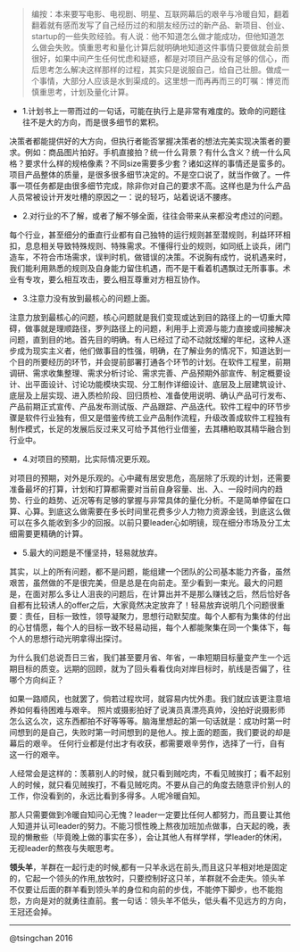 > 编按：本来要写电影、电视剧、明星、互联网幕后的艰辛与冷暖自知，翻着翻着就有感而发写了自己经历过的和朋友经历过的新产品、新项目、创业、startup的一些失败经验。有人说：他不知道怎么做才能成功，但他知道怎么做会失败。慎重思考和量化计算后就明确地知道这件事情只要做就会前景很好，如果中间产生任何忧虑和疑惑，都是对项目产品没有足够的信心，而后思考怎么解决这样那样的过程，其实只是说服自己，给自己壮胆。做成一个事情，大部分人应该是水到渠成的。这里想一而再再而三的叮嘱：博览而慎重思考，计划及量化计算。


- 1.计划书上一带而过的一句话，可能在执行上是非常有难度的。致命的问题往往不是大的方向，而是很多细节的累积。

决策者都能提供好的大方向，但执行者能否掌握决策者的想法完美实现决策者的要求。例如：商品图片拍好。手机直接拍？统一什么背景？有什么含义？统一什么风格？要求什么样的规格像素？不同size需要多少套？诸如这样的事情还是蛮多的。项目产品整体的质量，是很多很多细节决定的。不是空口说了，就当作做了。一件事一项任务都是由很多细节完成，除非你对自己的要求不高。这样也是为什么产品人员常被设计开发吐槽的原因之一：说的轻巧，站着说话不腰疼。

- 2.对行业的不了解，或者了解不够全面，往往会带来从来都没考虑过的问题。

每个行业，甚至细分的垂直行业都有自己独特的运行规则甚至潜规则，利益环环相扣，息息相关导致特殊规则、特殊需求。不懂得行业的规则，如同纸上谈兵，闭门造车，不符合市场需求，误判时机，做错误的决策。不说胸有成竹，说机遇来时，我们能利用熟悉的规则及自身能力留住机遇，而不是干看着机遇飘过无所事事。术业有专攻，要么相互攻击，要么相互尊重对方相互协作。

- 3.注意力没有放到最核心的问题上面。

注意力放到最核心的问题，核心问题就是我们变现或达到目的路径上的一切重大障碍，做事就是理顺路径，罗列路径上的问题，利用手上资源与能力直接或间接解决问题，直到目的地。首先目的明确。有人已经过了动不动就炫耀的年纪，这种人逐步成为现实主义者，他们做事目的性强，明确，在了解业务的情况下，知道达到一个目的所要经历的环节，并会提前部署打通各个环节的计划。在软件工程里，前期调研、需求收集整理、需求分析讨论、需求完善、产品预期外部宣传、制定概要设计、出平面设计、讨论功能模块实现、分工制作详细设计、底层及上层建筑设计、底层及上层实现、进入质检阶段、回归质检、准备使用说明、确认产品可行发布、产品前期正式宣传、产品发布测试版、产品跟踪、产品迭代。软件工程中的环节步骤是软件行业独有，但又是借鉴传统工业产品制作流程，升级改善成软件工程独有制作模式，长足的发展后反过来又可给予其他行业借鉴，去其糟粕取其精华融合到行业中。


- 4.对项目的预期，比实际情况更乐观。

对项目的预期，对外是乐观的。心中藏有居安思危，高层除了乐观的计划，还需要准备最坏的打算，计划和打算都需要对当前自身容量、出、入、一段时间内的趋势、行业的趋势、近况等有足够的掌握与非常具体的量化分析。不是简单停留在口算、心算。到底这么做需要在多长时间里花费多少人力物力资源金钱，到底这么做可以在多久能收到多少的回报。以前只要leader心如明镜，现在细分市场及分工太细需要更精确的计算。

- 5.最大的问题是不懂坚持，轻易就放弃。

其实，以上的所有问题，都不是问题，能组建一个团队的公司基本能力齐备，虽然艰苦，虽然做的不是很完美，但是总是在向前走。至少看到一束光。最大的问题是，在面对那么多让人沮丧的问题后，在计算出并不是那么赚钱之后，然后恰好各自都有比较诱人的offer之后，大家竟然决定放弃了！轻易放弃说明几个问题很重要：责任，目标一致性，领导凝聚力，思想行动默契度。每个人都有为集体的付出的心甘情愿，每个人的目标一致不轻易动摇，每个人都能聚集在同一个集体下，每个人的思想行动光明拿得出探讨。


为什么我们总说吾日三省，我们甚至要月省、年省，一串短期目标量变产生一个远期目标的质变。远期的回顾，就为了回头看看伐向对岸目标时，航线是否偏了，往哪个方向纠正？

如果一路顺风，也就罢了，倘若过程坎坷，就容易内忧外患。我们就应该更注意培养如何看待困难与艰辛。
照片或摄影拍好了说演员真漂亮真帅，没拍好说摄影师怎么这么次，这东西都拍不好等等等。脑海里想起的第一句话就是：成功时第一时间想到的是自己，失败时第一时间想到的是他人。按上面的题面，我们要说的却是幕后的艰辛。
任何行业都是付出才有收获，都需要艰辛劳作，选择了一行，自有这一行的艰辛。

人经常会是这样的：羡慕别人的时候，就只看到贼吃肉，不看见贼挨打；看不起别人的时候，就只看见贼挨打，不看见贼吃肉。不要从自己的角度去随意评价别人的工作，你没看到的，永远比看到多得多。人呢冷暖自知。

那人只需要做到冷暖自知问心无愧？leader一定要比任何人都努力，而且要让其他人知道并认可leader的努力。不能习惯性晚上熬夜加班加点做事，白天起的晚，表现的懒散些（毕竟晚上做的事实在多），会让其他人有样学样，学leader的休闲，无视leader的熬夜与失眠思考。

**领头羊**，羊群在一起行走的时候,都有一只羊永远在前头,而且这只羊相对地是固定的，它起一个领头的作用,放牧时，只要控制好这只羊，羊群就不会走失。领头羊不仅要让后面的群羊看到领头羊的身位和向前的步伐，不能停下脚步，也不能抱怨，方向是对的就勇往直前。套一句话：领头羊不低头，低头看不见远方的方向，王冠还会掉。


----
@tsingchan 2016